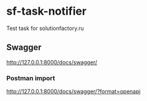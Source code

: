 # sf-task-notifier
Test task for solutionfactory.ru

## Swagger
http://127.0.0.1:8000/docs/swagger/

### Postman import 
http://127.0.0.1:8000/docs/swagger/?format=openapi